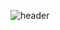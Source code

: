 ![header](https://capsule-render.vercel.app/api?type=waving&color=auto&height=300&section=header&text=Hyeona%20Githubღ&fontSize=90)
